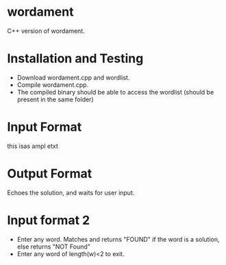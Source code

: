 wordament
=========

C++ version of wordament. 

Installation and Testing
========================

* Download wordament.cpp and wordlist.
* Compile wordament.cpp.
* The compiled binary should be able to access the wordlist (should be present in the same folder)


Input Format
============

this
isas
ampl
etxt

Output Format
=============

Echoes the solution, and waits for user input.

Input format 2
============

* Enter any word. Matches and returns "FOUND" if the word is a solution, else returns "NOT Found"
* Enter any word of length(w)<2 to exit. 

